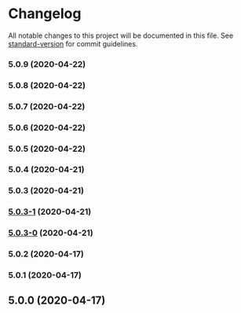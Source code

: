 # Changelog

All notable changes to this project will be documented in this file. See [standard-version](https://github.com/conventional-changelog/standard-version) for commit guidelines.

### 5.0.9 (2020-04-22)

### 5.0.8 (2020-04-22)

### 5.0.7 (2020-04-22)

### 5.0.6 (2020-04-22)

### 5.0.5 (2020-04-22)

### 5.0.4 (2020-04-21)

### 5.0.3 (2020-04-21)

### [5.0.3-1](https://github.com/americanexpress/one-app/compare/v5.0.2-prerelease...v5.0.3-1) (2020-04-21)

### [5.0.3-0](https://github.com/americanexpress/one-app/compare/v5.0.2-prerelease...v5.0.3-0) (2020-04-21)

### 5.0.2 (2020-04-17)

### 5.0.1 (2020-04-17)

## 5.0.0 (2020-04-17)
